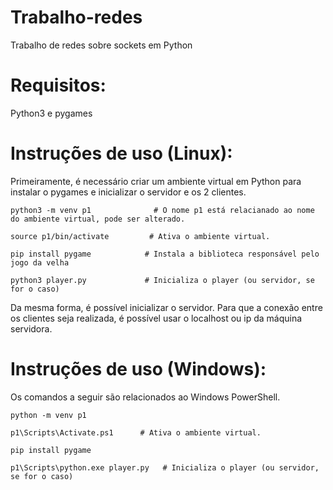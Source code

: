 # Trabalho-redes
Trabalho de redes sobre sockets em Python

# Requisitos:

Python3 e pygames

# Instruções de uso (Linux):

Primeiramente, é necessário criar um ambiente virtual em Python para instalar o pygames e inicializar o servidor e os 2 clientes.


```
python3 -m venv p1              # O nome p1 está relacianado ao nome do ambiente virtual, pode ser alterado.
```

```
source p1/bin/activate         # Ativa o ambiente virtual.
```

```
pip install pygame            # Instala a biblioteca responsável pelo jogo da velha
```

```
python3 player.py             # Inicializa o player (ou servidor, se for o caso)
```

Da mesma forma, é possível inicializar o servidor. Para que a conexão entre os clientes seja realizada, é possível usar o localhost ou ip da máquina servidora.

# Instruções de uso (Windows):

Os comandos a seguir são relacionados ao Windows PowerShell.

```
python -m venv p1
```

```
p1\Scripts\Activate.ps1      # Ativa o ambiente virtual.
```

```
pip install pygame
```

```
p1\Scripts\python.exe player.py   # Inicializa o player (ou servidor, se for o caso)
```

